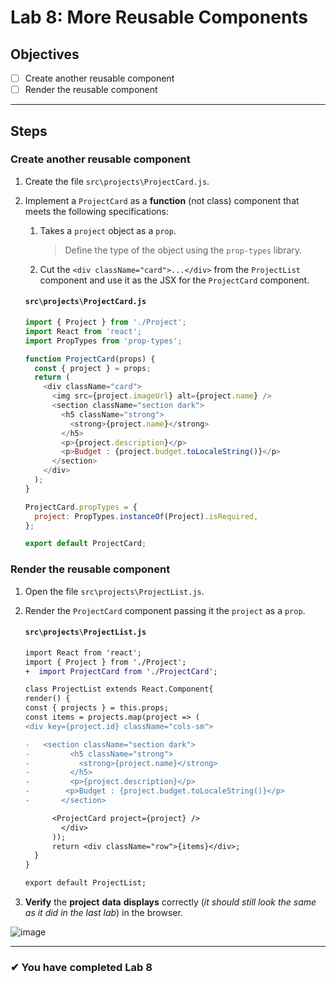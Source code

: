 # Lab 8: More Reusable Components

## Objectives

- [ ] Create another reusable component
- [ ] Render the reusable component

---

## Steps

### Create another reusable component

1. Create the file `src\projects\ProjectCard.js`.
1. Implement a `ProjectCard` as a **function** (not class) component that meets the following specifications:

   1. Takes a `project` object as a `prop`.
      > Define the type of the object using the `prop-types` library.
   1. Cut the `<div className="card">...</div>` from the `ProjectList` component and use it as the JSX for the `ProjectCard` component.

   #### `src\projects\ProjectCard.js`

   ```js
   import { Project } from './Project';
   import React from 'react';
   import PropTypes from 'prop-types';

   function ProjectCard(props) {
     const { project } = props;
     return (
       <div className="card">
         <img src={project.imageUrl} alt={project.name} />
         <section className="section dark">
           <h5 className="strong">
             <strong>{project.name}</strong>
           </h5>
           <p>{project.description}</p>
           <p>Budget : {project.budget.toLocaleString()}</p>
         </section>
       </div>
     );
   }

   ProjectCard.propTypes = {
     project: PropTypes.instanceOf(Project).isRequired,
   };

   export default ProjectCard;
   ```

### Render the reusable component

1. Open the file `src\projects\ProjectList.js`.
1. Render the `ProjectCard` component passing it the `project` as a `prop`.

   #### `src\projects\ProjectList.js`

   ```diff
   import React from 'react';
   import { Project } from './Project';
   +  import ProjectCard from './ProjectCard';

   class ProjectList extends React.Component{
   render() {
   const { projects } = this.props;
   const items = projects.map(project => (
   <div key={project.id} className="cols-sm">

   -   <section className="section dark">
   -         <h5 className="strong">
   -           <strong>{project.name}</strong>
   -         </h5>
   -         <p>{project.description}</p>
   -        <p>Budget : {project.budget.toLocaleString()}</p>
   -       </section>

         <ProjectCard project={project} />
           </div>
         ));
         return <div className="row">{items}</div>;
     }
   }

   export default ProjectList;

   ```

1. **Verify** the **project** **data** **displays** correctly (_it should still look the same as it did in the last lab_) in the browser.

![image](https://user-images.githubusercontent.com/1474579/64892497-89d2f400-d642-11e9-84b2-ee9463c6192f.png)

>

---

### &#10004; You have completed Lab 8
